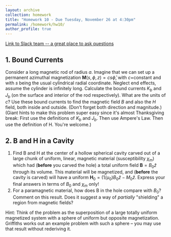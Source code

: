 ```yaml
---
layout: archive
collection: homework
title: "Homework 10 - Due Tuesday, November 26 at 4:30pm"
permalink: /homework/hw10/
author_profile: true
---
```

[Link to Slack team -- a great place to ask questions](https://ph410f19.slack.com)

## 1. Bound Currents
Consider a long magnetic rod of radius $a$.  Imagine that we can set up a permanent azimuthal magnetization $\mathbf{M}(s,\phi,z) = cs\hat{\phi}$, with $c$=constant and with $s$ being the usual cylindrical radial coordinate.  Neglect end effects, assume the cylinder is infinitely long. Calculate the bound currents $K_b$ and $J_b$ (on the surface and interior of the rod respectively).  What are the units of $c$? Use these bound currents to find the magnetic field $B$ and also the $H$ field, both inside and outside. (Don't forget both direction and magnitude.) (Giant hints to make this problem super easy since it's almost Thanksgiving break: First use the definitions of $K_b$ and $J_b$. Then use Ampere's Law. Then use the definition of H. You're welcome.)

## 2. B and H in a Cavity
1. Find B and H at the center of a hollow spherical cavity carved out of a large chunk of uniform, linear, magnetic material (susceptibility $\chi_m$) which had (**before** you carved the hole) a total uniform field $\mathbf{B} = B_0\hat{z}$  through its volume.  This material will be magnetized, and (**before** the cavity is carved) will have a uniform $\mathbf{H}_0=(1/\mu_0)B_0\hat{z}-M_0\hat{z}$. Express your final answers  in terms of $B_0$ and $\chi_m$ only!
2. For a paramagnetic material, how does B in the hole compare with $B_0$? Comment on this result. Does it suggest a way of *partially* "shielding" a region from magnetic fields?

Hint: Think of the problem as the superposition of a large totally uniform magnetized system with a sphere of uniform but opposite magnetization. Griffiths works out an example problem with such a sphere – you may use that result without rederiving it.

